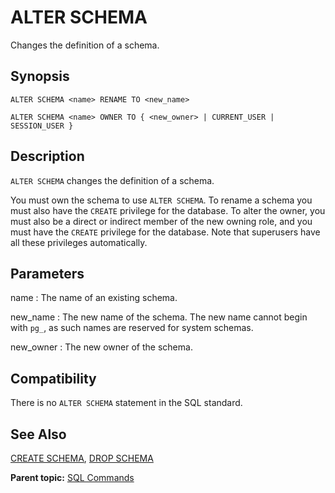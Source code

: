 # ALTER SCHEMA

Changes the definition of a schema.

## Synopsis

``` {#sql_command_synopsis}
ALTER SCHEMA <name> RENAME TO <new_name>

ALTER SCHEMA <name> OWNER TO { <new_owner> | CURRENT_USER | SESSION_USER }
```

## Description

`ALTER SCHEMA` changes the definition of a schema.

You must own the schema to use `ALTER SCHEMA`. To rename a schema you must also have the `CREATE` privilege for the database. To alter the owner, you must also be a direct or indirect member of the new owning role, and you must have the `CREATE` privilege for the database. Note that superusers have all these privileges automatically.

## Parameters

name
:   The name of an existing schema.

new_name
:   The new name of the schema. The new name cannot begin with `pg_`, as such names are reserved for system schemas.

new_owner
:   The new owner of the schema.

## Compatibility

There is no `ALTER SCHEMA` statement in the SQL standard.

## See Also

[CREATE SCHEMA](CREATE_SCHEMA.html), [DROP SCHEMA](DROP_SCHEMA.html)

**Parent topic:** [SQL Commands](../sql_commands/sql_ref.html)

